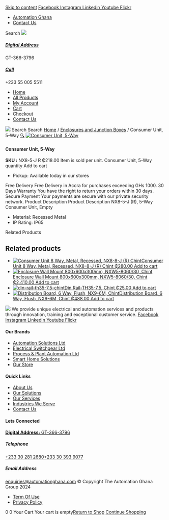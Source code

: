 [Skip to content](https://store.automationghana.com/product/consumer-unit-nx8-5-j-r-chint/#content)
[ Facebook ](https://www.facebook.com/automationgh/) [ Instagram ](https://www.instagram.com/automationgh/) [ Linkedin ](https://www.linkedin.com/company/the-automation-ghana-limited/) [ Youtube ](https://www.youtube.com/channel/UCurrRDUSm5oIW39VXjn1u0w) [ Flickr ](https://www.flickr.com/photos/181794037@N07/)
  * [ Automation Ghana ](https://automationghana.com)
  * [ Contact Us ](https://store.automationghana.com/contact/)


Search
[ ![](https://store.automationghana.com/wp-content/uploads/2024/04/Website-TAGG-Logo-BLUE.png) ](https://store.automationghana.com/)
[ ](https://maps.app.goo.gl/m4xeaagWCNbLk4jM6)
#####  [ Digital Address ](https://maps.app.goo.gl/m4xeaagWCNbLk4jM6)
GT-366-3796 
[ ](tel:+233550055511)
#####  [ Call ](tel:+233550055511)
+233 55 005 5511 
  * [Home](https://store.automationghana.com/)
  * [All Products](https://store.automationghana.com/shop/)
  * [My Account](https://store.automationghana.com/my-account/)
  * [Cart](https://store.automationghana.com/cart/)
  * [Checkout](https://store.automationghana.com/checkout/)
  * [Contact Us](https://store.automationghana.com/contact/)


[![](https://store.automationghana.com/wp-content/uploads/2024/04/AutomationGhana_logo_white.png)](https://store.automationghana.com)
Search
Search
[Home](https://store.automationghana.com) / [Enclosures and Junction Boxes](https://store.automationghana.com/product-category/enclosures-and-junction-boxes/) / Consumer Unit, 5-Way
[🔍](https://store.automationghana.com/product/consumer-unit-nx8-5-j-r-chint/)
[![Consumer Unit, 5-Way](https://store.automationghana.com/wp-content/uploads/2020/04/NX8-8-J-R-600x600.png)](https://store.automationghana.com/wp-content/uploads/2020/04/NX8-8-J-R.png)
####  Consumer Unit, 5-Way 
**SKU :** NX8-5-J R 
₵218.00
Item is sold per unit.
Consumer Unit, 5-Way quantity
Add to cart
  * Pickup: Available today in our stores


Free Delivery 
Free Delivery in Accra for purchases exceeding GHs 1000. 
30 Days Warranty 
You have the right to return your orders within 30 days. 
Secure Payment 
Your payments are secure with our private security network. 
Product Description
Product Description
NX8-5-J (R), 5-Way Consumer Unit, Empty 
  * Material: Recessed Metal
  * IP Rating: IP65


Related Products 
## Related products
  * [![Consumer Unit 8 Way, Metal, Recessed, NX8-8-J \(R\) Chint](https://store.automationghana.com/wp-content/uploads/2020/04/NX8-8-J-R-300x300.png)Consumer Unit 8 Way, Metal, Recessed, NX8-8-J (R) Chint ₵280.00 ](https://store.automationghana.com/product/consumer-unit-nx8-8-j-r-chint/)
[Add to cart](https://store.automationghana.com/product/consumer-unit-nx8-5-j-r-chint/?add-to-cart=1647)
  * [![Enclosure Wall Mount 800x600x300mm, NXW5-8060/30, Chint](https://store.automationghana.com/wp-content/uploads/2020/04/NXW5-ENCLOSURES-300x300.png)Enclosure Wall Mount 800x600x300mm, NXW5-8060/30, Chint ₵2,410.00 ](https://store.automationghana.com/product/enclosure-nxw5-8060-30-chint/)
[Add to cart](https://store.automationghana.com/product/consumer-unit-nx8-5-j-r-chint/?add-to-cart=1568)
  * [![din-rail-th35-7.5-chint](https://store.automationghana.com/wp-content/uploads/2020/04/din-rail-th35-7.5-chint-300x300.jpg)Din Rail-TH35-7.5, Chint ₵25.00 ](https://store.automationghana.com/product/din-rail-th35-7-5-chint/)
[Add to cart](https://store.automationghana.com/product/consumer-unit-nx8-5-j-r-chint/?add-to-cart=1562)
  * [![Distribution Board, 6 Way, Flush, NX9-6M, Chint](https://store.automationghana.com/wp-content/uploads/2019/11/CONSUMER-UNITS-4-e1586086541786-300x300.jpg)Distribution Board, 6 Way, Flush, NX9-6M, Chint ₵488.00 ](https://store.automationghana.com/product/distribution-board-nx9-6m-flush-chint/)
[Add to cart](https://store.automationghana.com/product/consumer-unit-nx8-5-j-r-chint/?add-to-cart=1505)


![](https://store.automationghana.com/wp-content/uploads/2024/04/AutomationGhana_logo_white.png)
We provide unique electrical and automation services and products through innovation, training and exceptional customer service.
[ Facebook ](https://www.facebook.com/automationgh/) [ Instagram ](https://www.instagram.com/automationgh/) [ Linkedin ](https://www.linkedin.com/company/the-automation-ghana-limited/) [ Youtube ](https://www.youtube.com/channel/UCurrRDUSm5oIW39VXjn1u0w) [ Flickr ](https://www.flickr.com/photos/181794037@N07/)
#### Our Brands
  * [ Automation Solutions Ltd ](https://store.automationghana.com/product/consumer-unit-nx8-5-j-r-chint/)
  * [ Electrical Switchgear Ltd ](https://store.automationghana.com/product/consumer-unit-nx8-5-j-r-chint/)
  * [ Process & Plant Automation Ltd ](https://store.automationghana.com/product/consumer-unit-nx8-5-j-r-chint/)
  * [ Smart Home Solutions ](https://store.automationghana.com/product/consumer-unit-nx8-5-j-r-chint/)
  * [ Our Store ](https://store.automationghana.com/product/consumer-unit-nx8-5-j-r-chint/)


#### Quick Links
  * [ About Us ](https://store.automationghana.com/product/consumer-unit-nx8-5-j-r-chint/)
  * [ Our Solutions ](https://store.automationghana.com/product/consumer-unit-nx8-5-j-r-chint/)
  * [ Our Services ](https://store.automationghana.com/product/consumer-unit-nx8-5-j-r-chint/)
  * [ Industries We Serve ](https://store.automationghana.com/product/consumer-unit-nx8-5-j-r-chint/)
  * [ Contact Us ](https://store.automationghana.com/product/consumer-unit-nx8-5-j-r-chint/)


#### Lets Connected
[**Digital Address:** GT-366-3796](https://maps.app.goo.gl/m4xeaagWCNbLk4jM6)
#####  Telephone 
[ +233 30 281 2680](tel:+233302812680)[+233 30 393 9077](https://store.automationghana.com/product/consumer-unit-nx8-5-j-r-chint/+233303939077)
#####  Email Address 
enquiries@automationghana.com 
© Copyright The Automation Ghana Group 2024
  * [ Term Of Use ](https://store.automationghana.com/product/consumer-unit-nx8-5-j-r-chint/)
  * [ Privacy Policy ](https://store.automationghana.com/product/consumer-unit-nx8-5-j-r-chint/)


0
0
Your Cart
Your cart is empty[Return to Shop](https://store.automationghana.com/shop/)
[Continue Shopping](https://store.automationghana.com/product/consumer-unit-nx8-5-j-r-chint/)
